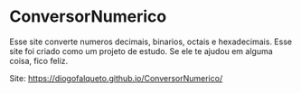 # ConversorNumerico

Esse site converte numeros decimais, binarios, octais e hexadecimais.
Esse site foi criado como um projeto de estudo. Se ele te ajudou em alguma coisa, fico feliz.

Site: https://diogofalqueto.github.io/ConversorNumerico/